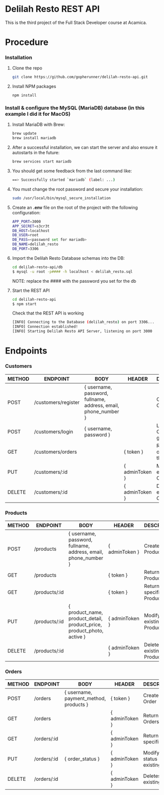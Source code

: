 # Delilah Resto REST API

This is the third project of the Full Stack Developer course at Acamica.

# Procedure

### Installation

1. Clone the repo
    ```sh
   git clone https://github.com/gopherunner/delilah-resto-api.git
   ```
2. Install NPM packages
    ```sh
    npm install
    ```
### Install & configure the MySQL (MariaDB) database (in this example I did it for MacOS)

1. Install MariaDB with Brew:
    ```sh
    brew update
    brew install mariadb
    ```

2. After a successful installation, we can start the server and also ensure it autostarts in the future:
    ```sh
    brew services start mariadb
    ```

3. You should get some feedback from the last command like:
    ```sh
    ==> Successfully started `mariadb` (label: ...)
    ```

4. You must change the root password and secure your installation:
    ```sh
    sudo /usr/local/bin/mysql_secure_installation
    ```

5. Create an **.env** file on the root of the project with the following configuration:
    ```sh
    APP_PORT=3000
    APP_SECRET=s3cr3t
    DB_HOST=localhost
    DB_USER=root
    DB_PASS=<password set for mariadb>
    DB_NAME=delilah_resto
    DB_PORT=3306
    ```
6. Import the Delilah Resto Database schemas into the DB:
    ```sh
    cd delilah-resto-api/db
    $ mysql -u root -p#### -h localhost < delilah_resto.sql
    ```
    NOTE: replace the #### with the password you set for the db

7. Start the REST API

    ```sh
    cd delilah-resto-api
    $ npm start
    ```
    
    Check that the REST API is working
    ```sh
    [INFO] Connecting to the Database (delilah_resto) on port 3306...
    [INFO] Connection established!
    [INFO] Starting Delilah Resto API Server, listening on port 3000
    ```

# Endpoints

### Customers

|  METHOD | ENDPOINT            | BODY                                                           | HEADER         | DESCRIPTION                               |
|---------|---------------------|----------------------------------------------------------------|----------------|-------------------------------------------|
| POST    | /customers/register | { username, password, fullname, address, email, phone_number } |                | Create a new Customer                     |
| POST    | /customers/login    | { username, password }                                         |                | Login Customer and get the Token          |
| GET     | /customers/orders   |                                                                | { token }      | Returns all the orders from the customer  |
| PUT     | /customers/:id      |                                                                | { adminToken } | Modify an existing Customer               |
| DELETE  | /customers/:id      |                                                                | { adminToken } | Deletes an existing Customer              |

### Products

|  METHOD | ENDPOINT      | BODY                                                                           | HEADER         | DESCRIPTION                 |
|---------|---------------|--------------------------------------------------------------------------------|----------------|-----------------------------|
| POST    | /products     | { username, password, fullname, address, email, phone_number }                 | { adminToken } | Create a new Product        |
| GET     | /products     |                                                                                | { token }      | Return all the Products     |
| GET     | /products/:id |                                                                                | { token }      | Return an specific Product  |
| PUT     | /products/:id | { product_name, product_detail, product_price, product_photo, active }         | { adminToken } | Modify an existing Product  |
| DELETE  | /products/:id |                                                                                | { adminToken } | Deletes an existing Product |

### Orders

|  METHOD | ENDPOINT    | BODY                                   | HEADER         | DESCRIPTION                            |
|---------|-------------|----------------------------------------|----------------|----------------------------------------|
| POST    | /orders     | { username, payment_method, products } | { token }      | Create a new Order                     |
| GET     | /orders     |                                        | { adminToken } | Return all the Orders                  |
| GET     | /orders/:id |                                        | { adminToken } | Return an specific Order               |
| PUT     | /orders/:id | { order_status }                       | { adminToken } | Modify the status of an existing Order |
| DELETE  | /orders/:id |                                        | { adminToken } | Deletes an existing Order              |
